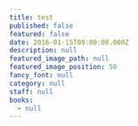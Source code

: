 ```yaml
---
title: test
published: false
featured: false
date: 2016-01-15T09:00:00.000Z
description: null
featured_image_path: null
featured_image_position: 50
fancy_font: null
category: null
staff: null
books:
  - null
---
```

